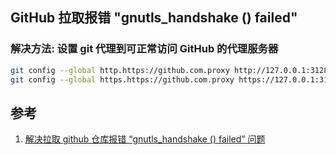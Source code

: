 ﻿## GitHub 拉取报错 "gnutls_handshake () failed"



### 解决方法: 设置 git 代理到可正常访问 GitHub 的代理服务器

```bash
git config --global http.https://github.com.proxy http://127.0.0.1:3128
git config --global https.https://github.com.proxy https://127.0.0.1:3128
```





## 参考
1. [解决拉取 github 仓库报错 “gnutls_handshake () failed” 问题](https://blog.frytea.com/archives/421/)